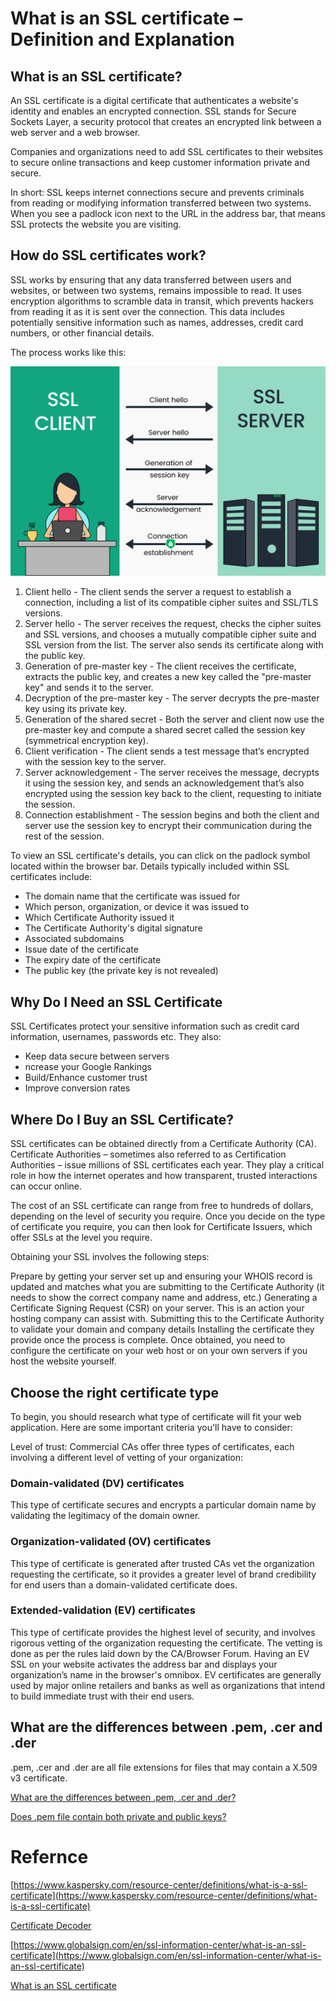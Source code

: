 # What is an SSL certificate – Definition and Explanation

## What is an SSL certificate?
An SSL certificate is a digital certificate that authenticates a website's identity and enables an encrypted connection. SSL stands for Secure Sockets Layer, a security protocol that creates an encrypted link between a web server and a web browser.

Companies and organizations need to add SSL certificates to their websites to secure online transactions and keep customer information private and secure.

In short: SSL keeps internet connections secure and prevents criminals from reading or modifying information transferred between two systems. When you see a padlock icon next to the URL in the address bar, that means SSL protects the website you are visiting.

## How do SSL certificates work?
SSL works by ensuring that any data transferred between users and websites, or between two systems, remains impossible to read. It uses encryption algorithms to scramble data in transit, which prevents hackers from reading it as it is sent over the connection. This data includes potentially sensitive information such as names, addresses, credit card numbers, or other financial details.

The process works like this:

![](../img/what-is-ssl-cert-handshake.svg)

1. Client hello - The client sends the server a request to establish a connection, including a list of its compatible cipher suites and SSL/TLS versions.
2. Server hello - The server receives the request, checks the cipher suites and SSL versions, and chooses a mutually compatible cipher suite and SSL version from the list. The server also sends its certificate along with the public key.
3. Generation of pre-master key - The client receives the certificate, extracts the public key, and creates a new key called the "pre-master key" and sends it to the server.
4. Decryption of the pre-master key - The server decrypts the pre-master key using its private key.
5. Generation of the shared secret - Both the server and client now use the pre-master key and compute a shared secret called the session key (symmetrical encryption key).
6. Client verification - The client sends a test message that’s encrypted with the session key to the server.
7. Server acknowledgement - The server receives the message, decrypts it using the session key, and sends an acknowledgement that’s also encrypted using the session key back to the client, requesting to initiate the session.
8. Connection establishment - The session begins and both the client and server use the session key to encrypt their communication during the rest of the session.

To view an SSL certificate's details, you can click on the padlock symbol located within the browser bar. Details typically included within SSL certificates include:

* The domain name that the certificate was issued for
* Which person, organization, or device it was issued to
* Which Certificate Authority issued it
* The Certificate Authority's digital signature
* Associated subdomains
* Issue date of the certificate
* The expiry date of the certificate
* The public key (the private key is not revealed)

## Why Do I Need an SSL Certificate

SSL Certificates protect your sensitive information such as credit card information, usernames, passwords etc. They also:

* Keep data secure between servers
* ncrease your Google Rankings
* Build/Enhance customer trust
* Improve conversion rates

## Where Do I Buy an SSL Certificate?
SSL certificates can be obtained directly from a Certificate Authority (CA). Certificate Authorities – sometimes also referred to as Certification Authorities – issue millions of SSL certificates each year. They play a critical role in how the internet operates and how transparent, trusted interactions can occur online.

The cost of an SSL certificate can range from free to hundreds of dollars, depending on the level of security you require. Once you decide on the type of certificate you require, you can then look for Certificate Issuers, which offer SSLs at the level you require.

Obtaining your SSL involves the following steps:

Prepare by getting your server set up and ensuring your WHOIS record is updated and matches what you are submitting to the Certificate Authority (it needs to show the correct company name and address, etc.)
Generating a Certificate Signing Request (CSR) on your server. This is an action your hosting company can assist with.
Submitting this to the Certificate Authority to validate your domain and company details
Installing the certificate they provide once the process is complete.
Once obtained, you need to configure the certificate on your web host or on your own servers if you host the website yourself.

## Choose the right certificate type
To begin, you should research what type of certificate will fit your web application. Here are some important criteria you'll have to consider:

Level of trust: Commercial CAs offer three types of certificates, each involving a different level of vetting of your organization:

### Domain-validated (DV) certificates

This type of certificate secures and encrypts a particular domain name by validating the legitimacy of the domain owner.

### Organization-validated (OV) certificates

This type of certificate is generated after trusted CAs vet the organization requesting the certificate, so it provides a greater level of brand credibility for end users than a domain-validated certificate does.

### Extended-validation (EV) certificates

This type of certificate provides the highest level of security, and involves rigorous vetting of the organization requesting the certificate. The vetting is done as per the rules laid down by the CA/Browser Forum. Having an EV SSL on your website activates the address bar and displays your organization’s name in the browser's omnibox. EV certificates are generally used by major online retailers and banks as well as organizations that intend to build immediate trust with their end users.

## What are the differences between .pem, .cer and .der
.pem, .cer and .der are all file extensions for files that may contain a X.509 v3 certificate.

[What are the differences between .pem, .cer and .der?](https://stackoverflow.com/questions/22743415/what-are-the-differences-between-pem-cer-and-der/22743616)

[Does .pem file contain both private and public keys?](https://stackoverflow.com/questions/7539625/does-pem-file-contain-both-private-and-public-keys)

# Refernce
[https://www.kaspersky.com/resource-center/definitions/what-is-a-ssl-certificate](https://www.kaspersky.com/resource-center/definitions/what-is-a-ssl-certificate)

[Certificate Decoder](https://www.sslshopper.com/certificate-decoder.html)

[https://www.globalsign.com/en/ssl-information-center/what-is-an-ssl-certificate](https://www.globalsign.com/en/ssl-information-center/what-is-an-ssl-certificate)

[What is an SSL certificate](https://www.manageengine.com/key-manager/information-center/what-is-ssl-certificate.html)
